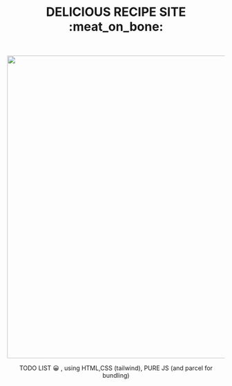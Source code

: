 <h1 align="center"> DELICIOUS RECIPE SITE :meat_on_bone:</h1> <br>
<p align="center">
  <a href="https://danielshokri.github.io/todolist/">
    <img src="http://g.recordit.co/aRSC0hbGXY.gif" width="700px">
  </a>
</p>

<p align="center">
  TODO LIST 😀 , using HTML,CSS (tailwind), PURE JS (and parcel for bundling)
</p>



